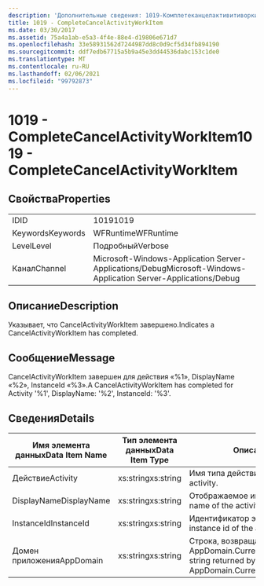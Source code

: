 ```yaml
---
description: 'Дополнительные сведения: 1019-Комплетеканцелактивитиворкитем'
title: 1019 - CompleteCancelActivityWorkItem
ms.date: 03/30/2017
ms.assetid: 75a4a1ab-e5a3-4f4e-88e4-d19806e671d7
ms.openlocfilehash: 33e58931562d7244987dd8c0d9cf5d34fb894190
ms.sourcegitcommit: ddf7edb67715a5b9a45e3dd44536dabc153c1de0
ms.translationtype: MT
ms.contentlocale: ru-RU
ms.lasthandoff: 02/06/2021
ms.locfileid: "99792873"
---
```

# <a name="1019---completecancelactivityworkitem"></a><span data-ttu-id="4e717-103">1019 - CompleteCancelActivityWorkItem</span><span class="sxs-lookup"><span data-stu-id="4e717-103">1019 - CompleteCancelActivityWorkItem</span></span>

## <a name="properties"></a><span data-ttu-id="4e717-104">Свойства</span><span class="sxs-lookup"><span data-stu-id="4e717-104">Properties</span></span>  
  
|||  
|-|-|  
|<span data-ttu-id="4e717-105">ID</span><span class="sxs-lookup"><span data-stu-id="4e717-105">ID</span></span>|<span data-ttu-id="4e717-106">1019</span><span class="sxs-lookup"><span data-stu-id="4e717-106">1019</span></span>|  
|<span data-ttu-id="4e717-107">Keywords</span><span class="sxs-lookup"><span data-stu-id="4e717-107">Keywords</span></span>|<span data-ttu-id="4e717-108">WFRuntime</span><span class="sxs-lookup"><span data-stu-id="4e717-108">WFRuntime</span></span>|  
|<span data-ttu-id="4e717-109">Level</span><span class="sxs-lookup"><span data-stu-id="4e717-109">Level</span></span>|<span data-ttu-id="4e717-110">Подробный</span><span class="sxs-lookup"><span data-stu-id="4e717-110">Verbose</span></span>|  
|<span data-ttu-id="4e717-111">Канал</span><span class="sxs-lookup"><span data-stu-id="4e717-111">Channel</span></span>|<span data-ttu-id="4e717-112">Microsoft-Windows-Application Server-Applications/Debug</span><span class="sxs-lookup"><span data-stu-id="4e717-112">Microsoft-Windows-Application Server-Applications/Debug</span></span>|  
  
## <a name="description"></a><span data-ttu-id="4e717-113">Описание</span><span class="sxs-lookup"><span data-stu-id="4e717-113">Description</span></span>  

 <span data-ttu-id="4e717-114">Указывает, что CancelActivityWorkItem завершено.</span><span class="sxs-lookup"><span data-stu-id="4e717-114">Indicates a CancelActivityWorkItem has completed.</span></span>  
  
## <a name="message"></a><span data-ttu-id="4e717-115">Сообщение</span><span class="sxs-lookup"><span data-stu-id="4e717-115">Message</span></span>  

 <span data-ttu-id="4e717-116">CancelActivityWorkItem завершен для действия «%1», DisplayName «%2», InstanceId «%3».</span><span class="sxs-lookup"><span data-stu-id="4e717-116">A CancelActivityWorkItem has completed for Activity '%1', DisplayName: '%2', InstanceId: '%3'.</span></span>  
  
## <a name="details"></a><span data-ttu-id="4e717-117">Сведения</span><span class="sxs-lookup"><span data-stu-id="4e717-117">Details</span></span>  
  
|<span data-ttu-id="4e717-118">Имя элемента данных</span><span class="sxs-lookup"><span data-stu-id="4e717-118">Data Item Name</span></span>|<span data-ttu-id="4e717-119">Тип элемента данных</span><span class="sxs-lookup"><span data-stu-id="4e717-119">Data Item Type</span></span>|<span data-ttu-id="4e717-120">Описание</span><span class="sxs-lookup"><span data-stu-id="4e717-120">Description</span></span>|  
|--------------------|--------------------|-----------------|  
|<span data-ttu-id="4e717-121">Действие</span><span class="sxs-lookup"><span data-stu-id="4e717-121">Activity</span></span>|<span data-ttu-id="4e717-122">xs:string</span><span class="sxs-lookup"><span data-stu-id="4e717-122">xs:string</span></span>|<span data-ttu-id="4e717-123">Имя типа действия.</span><span class="sxs-lookup"><span data-stu-id="4e717-123">The type name of the activity.</span></span>|  
|<span data-ttu-id="4e717-124">DisplayName</span><span class="sxs-lookup"><span data-stu-id="4e717-124">DisplayName</span></span>|<span data-ttu-id="4e717-125">xs:string</span><span class="sxs-lookup"><span data-stu-id="4e717-125">xs:string</span></span>|<span data-ttu-id="4e717-126">Отображаемое имя действия.</span><span class="sxs-lookup"><span data-stu-id="4e717-126">The display name of the activity.</span></span>|  
|<span data-ttu-id="4e717-127">InstanceId</span><span class="sxs-lookup"><span data-stu-id="4e717-127">InstanceId</span></span>|<span data-ttu-id="4e717-128">xs:string</span><span class="sxs-lookup"><span data-stu-id="4e717-128">xs:string</span></span>|<span data-ttu-id="4e717-129">Идентификатор экземпляра действия.</span><span class="sxs-lookup"><span data-stu-id="4e717-129">The instance id of the activity.</span></span>|  
|<span data-ttu-id="4e717-130">Домен приложения</span><span class="sxs-lookup"><span data-stu-id="4e717-130">AppDomain</span></span>|<span data-ttu-id="4e717-131">xs:string</span><span class="sxs-lookup"><span data-stu-id="4e717-131">xs:string</span></span>|<span data-ttu-id="4e717-132">Строка, возвращаемая AppDomain.CurrentDomain.FriendlyName.</span><span class="sxs-lookup"><span data-stu-id="4e717-132">The string returned by AppDomain.CurrentDomain.FriendlyName.</span></span>|
